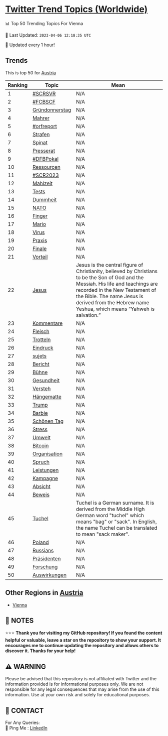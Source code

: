 [Twitter Trend Topics (Worldwide)](https://github.com/ErcinDedeoglu/Twitter-Trend-Topics)
==========


📊 Top 50 Trending Topics For Vienna

📆 Last Updated: `2023-04-06 12:18:35 UTC`

🔧 Updated every 1 hour!


## Trends

This is top 50 for [Austria](</Austria>)

| Ranking | Topic | Mean |
| ------- | ------------ | ------------ |
| 1 | [#SCRSVR](http://twitter.com/search?q=%23SCRSVR) | N/A |
| 2 | [#FCBSCF](http://twitter.com/search?q=%23FCBSCF) | N/A |
| 3 | [Gründonnerstag](http://twitter.com/search?q=Gr%c3%bcndonnerstag) | N/A |
| 4 | [Mahrer](http://twitter.com/search?q=Mahrer) | N/A |
| 5 | [#orfreport](http://twitter.com/search?q=%23orfreport) | N/A |
| 6 | [Strafen](http://twitter.com/search?q=Strafen) | N/A |
| 7 | [Spinat](http://twitter.com/search?q=Spinat) | N/A |
| 8 | [Presserat](http://twitter.com/search?q=Presserat) | N/A |
| 9 | [#DFBPokal](http://twitter.com/search?q=%23DFBPokal) | N/A |
| 10 | [Ressourcen](http://twitter.com/search?q=Ressourcen) | N/A |
| 11 | [#SCR2023](http://twitter.com/search?q=%23SCR2023) | N/A |
| 12 | [Mahlzeit](http://twitter.com/search?q=Mahlzeit) | N/A |
| 13 | [Tests](http://twitter.com/search?q=Tests) | N/A |
| 14 | [Dummheit](http://twitter.com/search?q=Dummheit) | N/A |
| 15 | [NATO](http://twitter.com/search?q=NATO) | N/A |
| 16 | [Finger](http://twitter.com/search?q=Finger) | N/A |
| 17 | [Mario](http://twitter.com/search?q=Mario) | N/A |
| 18 | [Virus](http://twitter.com/search?q=Virus) | N/A |
| 19 | [Praxis](http://twitter.com/search?q=Praxis) | N/A |
| 20 | [Finale](http://twitter.com/search?q=Finale) | N/A |
| 21 | [Vorteil](http://twitter.com/search?q=Vorteil) | N/A |
| 22 | [Jesus](http://twitter.com/search?q=Jesus) | Jesus is the central figure of Christianity, believed by Christians to be the Son of God and the Messiah. His life and teachings are recorded in the New Testament of the Bible. The name Jesus is derived from the Hebrew name Yeshua, which means “Yahweh is salvation.” |
| 23 | [Kommentare](http://twitter.com/search?q=Kommentare) | N/A |
| 24 | [Fleisch](http://twitter.com/search?q=Fleisch) | N/A |
| 25 | [Trotteln](http://twitter.com/search?q=Trotteln) | N/A |
| 26 | [Eindruck](http://twitter.com/search?q=Eindruck) | N/A |
| 27 | [sujets](http://twitter.com/search?q=sujets) | N/A |
| 28 | [Bericht](http://twitter.com/search?q=Bericht) | N/A |
| 29 | [Bühne](http://twitter.com/search?q=B%c3%bchne) | N/A |
| 30 | [Gesundheit](http://twitter.com/search?q=Gesundheit) | N/A |
| 31 | [Versteh](http://twitter.com/search?q=Versteh) | N/A |
| 32 | [Hängematte](http://twitter.com/search?q=H%c3%a4ngematte) | N/A |
| 33 | [Trump](http://twitter.com/search?q=Trump) | N/A |
| 34 | [Barbie](http://twitter.com/search?q=Barbie) | N/A |
| 35 | [Schönen Tag](http://twitter.com/search?q=Sch%c3%b6nen+Tag) | N/A |
| 36 | [Stress](http://twitter.com/search?q=Stress) | N/A |
| 37 | [Umwelt](http://twitter.com/search?q=Umwelt) | N/A |
| 38 | [Bitcoin](http://twitter.com/search?q=Bitcoin) | N/A |
| 39 | [Organisation](http://twitter.com/search?q=Organisation) | N/A |
| 40 | [Spruch](http://twitter.com/search?q=Spruch) | N/A |
| 41 | [Leistungen](http://twitter.com/search?q=Leistungen) | N/A |
| 42 | [Kampagne](http://twitter.com/search?q=Kampagne) | N/A |
| 43 | [Absicht](http://twitter.com/search?q=Absicht) | N/A |
| 44 | [Beweis](http://twitter.com/search?q=Beweis) | N/A |
| 45 | [Tuchel](http://twitter.com/search?q=Tuchel) | Tuchel is a German surname. It is derived from the Middle High German word "tuchel" which means "bag" or "sack". In English, the name Tuchel can be translated to mean "sack maker". |
| 46 | [Poland](http://twitter.com/search?q=Poland) | N/A |
| 47 | [Russians](http://twitter.com/search?q=Russians) | N/A |
| 48 | [Präsidenten](http://twitter.com/search?q=Pr%c3%a4sidenten) | N/A |
| 49 | [Forschung](http://twitter.com/search?q=Forschung) | N/A |
| 50 | [Auswirkungen](http://twitter.com/search?q=Auswirkungen) | N/A |



## Other Regions in [Austria](</Austria>)

* [Vienna](</Austria/Vienna.md>)



## 📝 NOTES

⭐⭐⭐ **Thank you for visiting my GitHub repository! If you found the content helpful or valuable, leave a star on the repository to show your support. It encourages me to continue updating the repository and allows others to discover it. Thanks for your help!**


## ⚠️ WARNING

Please be advised that this repository is not affiliated with Twitter and the information provided is for informational purposes only. We are not responsible for any legal consequences that may arise from the use of this information. Use at your own risk and solely for educational purposes.


## 📨 CONTACT

 For Any Queries:  
            🏓 Ping Me : [LinkedIn](https://www.linkedin.com/in/ercindedeoglu/)
